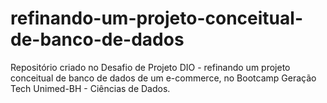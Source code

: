 # refinando-um-projeto-conceitual-de-banco-de-dados
Repositório criado no Desafio de Projeto DIO - refinando um projeto conceitual de banco de dados de um e-commerce, no Bootcamp Geração Tech Unimed-BH - Ciências de Dados.
